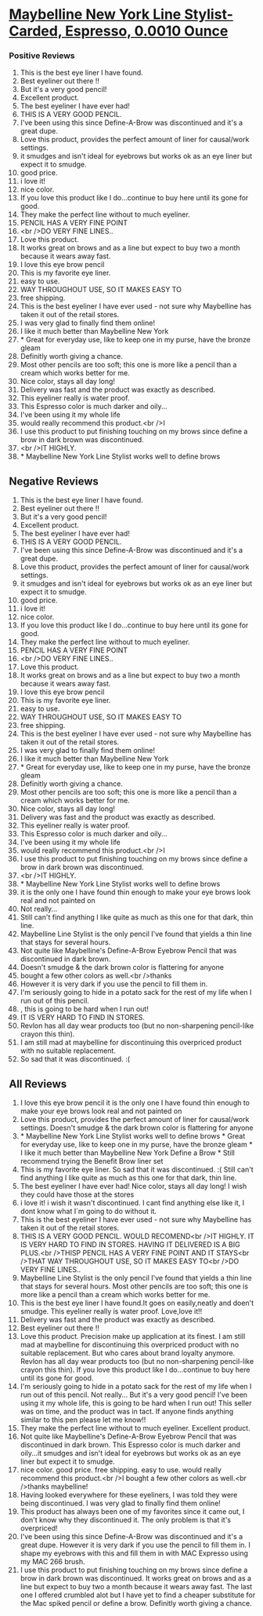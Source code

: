# [Maybelline New York Line Stylist-Carded, Espresso, 0.0010 Ounce](https://products.checkmycream.com/products/Maybelline-New-York-Line-Stylist-Carded-Espresso-0.0010-Ounce.html)

### Positive Reviews

<ol>
      <li>This is the best eye liner I have found.</li>
      <li>Best eyeliner out there !!</li>
      <li>But it&#x27;s a very good pencil!</li>
      <li>Excellent product.</li>
      <li>The best eyeliner I have ever had!</li>
      <li>THIS IS A VERY GOOD PENCIL.  </li>
      <li>I&#x27;ve been using this since Define-A-Brow was discontinued and it&#x27;s a great dupe.</li>
      <li>Love this product, provides the perfect amount of liner for causal/work settings.</li>
      <li>it smudges and isn&#x27;t ideal for eyebrows but works ok as an eye liner but expect it to smudge.</li>
      <li>good price.</li>
      <li>i love it!</li>
      <li>nice color.</li>
      <li>If you love this product like I do...continue to buy here until its gone for good.</li>
      <li>They make the perfect line without to much eyeliner.  </li>
      <li>PENCIL HAS A VERY FINE POINT</li>
      <li>&lt;br /&gt;DO VERY FINE LINES..</li>
      <li>Love this product.</li>
      <li>It works great on brows and as a line but expect to buy two a month because it wears away fast.</li>
      <li>I love this eye brow pencil</li>
      <li>This is my favorite eye liner.  </li>
      <li>easy to use.</li>
      <li>WAY THROUGHOUT USE, SO IT MAKES EASY TO</li>
      <li>free shipping.</li>
      <li>This is the best eyeliner I have ever used - not sure why Maybelline has taken it out of the retail stores.</li>
      <li>I was very glad to finally find them online!</li>
      <li>I like it much better than Maybelline New York</li>
      <li>* Great for everyday use, like to keep one in my purse, have the bronze gleam  </li>
      <li>Definitly worth giving a chance.</li>
      <li>Most other pencils are too soft; this one is more like a pencil than a cream which works better for me.</li>
      <li>Nice color, stays all day long!</li>
      <li>Delivery was fast and the product was exactly as described.</li>
      <li>This eyeliner really is water proof.</li>
      <li>This Espresso color is much darker and oily...</li>
      <li>I&#x27;ve been using it my whole life</li>
      <li>would really recommend this product.&lt;br /&gt;I</li>
      <li>I use this product to put finishing touching on my brows since define a brow in dark brown was discontinued.</li>
      <li>&lt;br /&gt;IT HIGHLY.  </li>
      <li>* Maybelline New York Line Stylist works well to define brows  </li>
</ol>


<h2>Negative Reviews</h2>
<ol>
<li> This is the best eye liner I have found.</li>
<li> Best eyeliner out there !!</li>
<li> But it&#x27;s a very good pencil!</li>
<li> Excellent product.</li>
<li> The best eyeliner I have ever had!</li>
<li> THIS IS A VERY GOOD PENCIL.  </li>
<li> I&#x27;ve been using this since Define-A-Brow was discontinued and it&#x27;s a great dupe.</li>
<li> Love this product, provides the perfect amount of liner for causal/work settings.</li>
<li> it smudges and isn&#x27;t ideal for eyebrows but works ok as an eye liner but expect it to smudge.</li>
<li> good price.</li>
<li> i love it!</li>
<li> nice color.</li>
<li> If you love this product like I do...continue to buy here until its gone for good.</li>
<li> They make the perfect line without to much eyeliner.  </li>
<li> PENCIL HAS A VERY FINE POINT</li>
<li> &lt;br /&gt;DO VERY FINE LINES..</li>
<li> Love this product.</li>
<li> It works great on brows and as a line but expect to buy two a month because it wears away fast.</li>
<li> I love this eye brow pencil</li>
<li> This is my favorite eye liner.  </li>
<li> easy to use.</li>
<li> WAY THROUGHOUT USE, SO IT MAKES EASY TO</li>
<li> free shipping.</li>
<li> This is the best eyeliner I have ever used - not sure why Maybelline has taken it out of the retail stores.</li>
<li> I was very glad to finally find them online!</li>
<li> I like it much better than Maybelline New York</li>
<li> * Great for everyday use, like to keep one in my purse, have the bronze gleam  </li>
<li> Definitly worth giving a chance.</li>
<li> Most other pencils are too soft; this one is more like a pencil than a cream which works better for me.</li>
<li> Nice color, stays all day long!</li>
<li> Delivery was fast and the product was exactly as described.</li>
<li> This eyeliner really is water proof.</li>
<li> This Espresso color is much darker and oily...</li>
<li> I&#x27;ve been using it my whole life</li>
<li> would really recommend this product.&lt;br /&gt;I</li>
<li> I use this product to put finishing touching on my brows since define a brow in dark brown was discontinued.</li>
<li> &lt;br /&gt;IT HIGHLY.  </li>
<li> * Maybelline New York Line Stylist works well to define brows  </li>
<li> it is the only one I have found thin enough to make your eye brows look real and not painted on</li>
<li> Not really...</li>
<li> Still can&#x27;t find anything I like quite as much as this one for that dark, thin line.</li>
<li> Maybelline Line Stylist is the only pencil I&#x27;ve found that yields a thin line that stays for several hours.  </li>
<li> Not quite like Maybelline&#x27;s Define-A-Brow Eyebrow Pencil that was discontinued in dark brown.  </li>
<li> Doesn&#x27;t smudge &amp; the dark brown color is flattering for anyone</li>
<li> bought a few other colors as well.&lt;br /&gt;thanks</li>
<li> However it is very dark if you use the pencil to fill them in.</li>
<li> I&#x27;m seriously going to hide in a potato sack for the rest of my life when I run out of this pencil.</li>
<li> , this is going to be hard when I run out!</li>
<li> IT IS VERY HARD TO FIND IN STORES.  </li>
<li> Revlon has all day wear products too (but no non-sharpening pencil-like crayon this thin).</li>
<li> I am still mad at maybelline for discontinuing this overpriced product with no suitable replacement.</li>
<li> So sad that it was discontinued. :(  </li>
</ol>

<h2>All Reviews</h2>

<ol>
    <li> I love this eye brow pencil it is the only one I have found thin enough to make your eye brows look real and not painted on</li>
    <li> Love this product, provides the perfect amount of liner for causal/work settings. Doesn&#x27;t smudge &amp; the dark brown color is flattering for anyone</li>
    <li> * Maybelline New York Line Stylist works well to define brows  * Great for everyday use, like to keep one in my purse, have the bronze gleam  * I like it much better than Maybelline New York Define a Brow  * Still recommend trying the Benefit Brow liner set</li>
    <li> This is my favorite eye liner.  So sad that it was discontinued. :(  Still can&#x27;t find anything I like quite as much as this one for that dark, thin line.</li>
    <li> The best eyeliner I have ever had! Nice color, stays all day long! I wish they could have those at the stores</li>
    <li> i love it! i wish it wasn&#x27;t discontinued. I cant find anything else like it, I dont know what I&#x60;m going to do without it.</li>
    <li> This is the best eyeliner I have ever used - not sure why Maybelline has taken it out of the retail stores.</li>
    <li> THIS IS A VERY GOOD PENCIL.  WOULD RECOMEND&lt;br /&gt;IT HIGHLY.  IT IS VERY HARD TO FIND IN STORES.  HAVING IT DELIVERED IS A BIG PLUS.&lt;br /&gt;THISP PENCIL HAS A VERY FINE POINT AND IT STAYS&lt;br /&gt;THAT WAY THROUGHOUT USE, SO IT MAKES EASY TO&lt;br /&gt;DO VERY FINE LINES..</li>
    <li> Maybelline Line Stylist is the only pencil I&#x27;ve found that yields a thin line that stays for several hours.  Most other pencils are too soft; this one is more like a pencil than a cream which works better for me.</li>
    <li> This is the best eye liner I have found.It goes on easily,neatly and doen&#x27;t smudge. This eyeliner really is water proof. Love,love it!!</li>
    <li> Delivery was fast and the product was exactly as described.</li>
    <li> Best eyeliner out there !!</li>
    <li> Love this product. Precision make up application at its finest. I am still mad at maybelline for discontinuing this overpriced product with no suitable replacement. But who cares about brand loyalty anymore. Revlon has all day wear products too (but no non-sharpening pencil-like crayon this thin). If you love this product like I do...continue to buy here until its gone for good.</li>
    <li> I&#x27;m seriously going to hide in a potato sack for the rest of my life when I run out of this pencil. Not really... But it&#x27;s a very good pencil! I&#x27;ve been using it my whole life, this is going to be hard when I run out! This seller was on time, and the product was in tact. If anyone finds anything similar to this pen please let me know!!</li>
    <li> They make the perfect line without to much eyeliner.  Excellent product.</li>
    <li> Not quite like Maybelline&#x27;s Define-A-Brow Eyebrow Pencil that was discontinued in dark brown.  This Espresso color is much darker and oily...it smudges and isn&#x27;t ideal for eyebrows but works ok as an eye liner but expect it to smudge.</li>
    <li> nice color. good price. free shipping. easy to use. would really recommend this product.&lt;br /&gt;I bought a few other colors as well.&lt;br /&gt;thanks maybelline!</li>
    <li> Having looked everywhere for these eyeliners, I was told they were being discontinued.  I was very glad to finally find them online!</li>
    <li> This product has always been one of my favorites since it came out, I don&#x27;t know why they discontinued it. The only problem is that it&#x27;s overpriced!</li>
    <li> I&#x27;ve been using this since Define-A-Brow was discontinued and it&#x27;s a great dupe. However it is very dark if you use the pencil to fill them in. I shape my eyebrows with this and fill them in with MAC Expresso using my MAC 266 brush.</li>
    <li> I use this product to put finishing touching on my brows since define a brow in dark brown was discontinued. It works great on brows and as a line but expect to buy two a month because it wears away fast. The last one I offered crumbled alot but I have yet to find a cheaper substitute for the Mac spiked pencil or define a brow. Definitly worth giving a chance.</li>
</ol>




